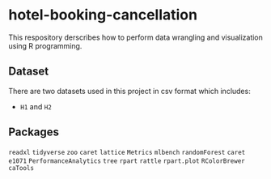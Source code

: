 # hotel-booking-cancellation
This respository derscribes how to perform data wrangling and visualization using R programming.
## Dataset
There are two datasets used in this project in csv format which includes:
* `H1` and `H2`
## Packages
`readxl`
`tidyverse`
`zoo`
`caret`
`lattice`
`Metrics`
`mlbench`
`randomForest`
`caret`
`e1071`
`PerformanceAnalytics`
`tree`
`rpart`
`rattle`
`rpart.plot`
`RColorBrewer`
`caTools`
